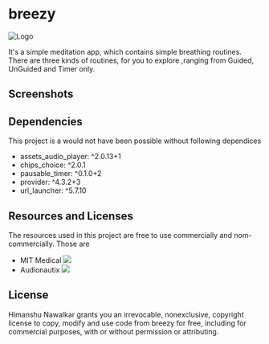 # breezy
![Logo](demo/breezy.png)

It's a simple meditation app, which contains simple breathing routines. There are three kinds of routines, for you to explore ,ranging from Guided, UnGuided and Timer only.

## Screenshots


## Dependencies

This project is a would not have been possible without following dependices
- assets_audio_player: ^2.0.13+1
- chips_choice: ^2.0.1
- pausable_timer: ^0.1.0+2
- provider: ^4.3.2+3
- url_launcher: ^5.7.10

## Resources and Licenses

The resources used in this project are free to use commercially and nom- commercially. Those are
- MIT Medical ![](https://medical.mit.edu/community/sleep/resources)
- Audionautix ![](https://audionautix.com/)

## License

Himanshu Nawalkar grants you an irrevocable, nonexclusive, copyright license to copy, modify and use code from breezy for free, including for commercial purposes, with or without permission or attributing.
